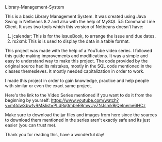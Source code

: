 Library-Management-System

This is a basic Library Management System. It was created using Java Swing in Netbeans 8.2 and also with the help of MySQL 5.5 Command Line Client. 
It uses two tools which this version of Netbeans doesn't have:

1. jcalendar: This is for the issueBook, to arrange the issue and due dates.
2. rs2xml: This is is used to display the data in a table format.

This project was made with the help of a YouTube video series. I followed this guide making improvements and modifications. It was a simple and easy to understand way to make this project.
The code provided by the original source had its mistakes, mostly in the SQL code mentioned in the classes themesleves.
It mostly needed capitalization in order to work.

I made this project in order to gain knowledge, practice and help people with similar or even the exact same project.

Here's the link to the Video Series mentioned if you want to do it from the beginning by yourself: https://www.youtube.com/watch?v=mGdw3bwfvRM&list=PLdRq0mbeEBmwUyZNJsmkBjQeIneme6HCz

Make sure to download the jar files and images from here since the sources to download them mentioned in the series aren't exactly safe and its just easier (you can trust me).

Thank you for reading this, have a wonderful day!
